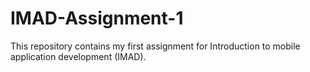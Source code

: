 # IMAD-Assignment-1
This repository contains my first assignment for Introduction to mobile application development (IMAD).
